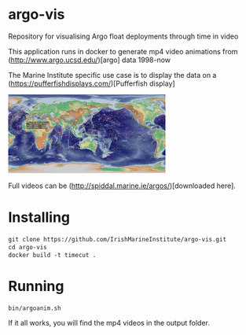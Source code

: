 # argo-vis
Repository for visualising Argo float deployments through time in video

This application runs in docker to generate mp4 video animations from (http://www.argo.ucsd.edu/)[argo] data 1998-now

The Marine Institute specific use case is to display the data on a (https://pufferfishdisplays.com/)[Pufferfish display]

![alt text](example.gif "Example")

Full videos can be (http://spiddal.marine.ie/argos/)[downloaded here].

# Installing

```shell
git clone https://github.com/IrishMarineInstitute/argo-vis.git
cd argo-vis
docker build -t timecut .
```

# Running
```
bin/argoanim.sh
```

If it all works, you will find the mp4 videos in the output folder.
